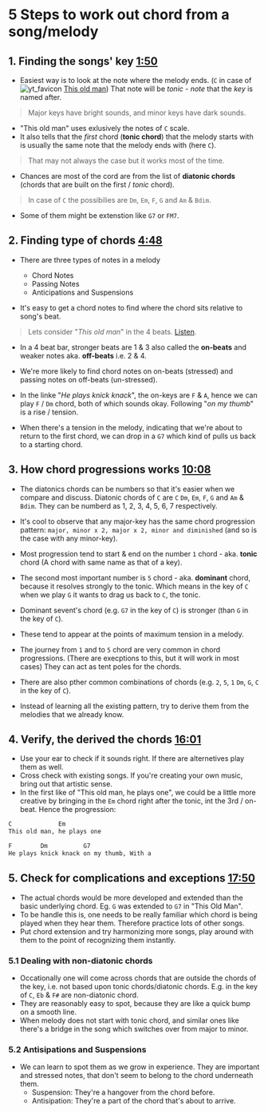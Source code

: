 # 5 Steps to work out chord from a song/melody

## 1. Finding the songs' key [1:50](https://www.youtube.com/watch?v=ilcfgQ3lZus&t=110s)

- Easiest way is to look at the note where the melody ends. (`C` in case of ![yt_favicon](https://www.youtube.com/s/desktop/e9a67dcd/img/favicon.ico)  [This old man](https://youtu.be/v0_iIpfdTXw)) That note will be *tonic* - *note* that the *key* is named after.

> Major keys have bright sounds, and minor keys have dark sounds.

- "This old man" uses exlusively the notes of `C` scale.
- It also tells that the _first_ chord (**tonic chord**) that the melody starts with is usually the same note that the melody ends with (here `C`).

> That may not always the case but it works most of the time.

- Chances are most of the cord are from the list of **diatonic chords** (chords that are built on the first / *tonic* chord).

> In case of `C` the possibilies are `Dm`, `Em`, `F`, `G` and `Am` & `Bdim`.

- Some of them might be extenstion like `G7` or `FM7`.

## 2. Finding type of chords [4:48](https://www.youtube.com/watch?v=ilcfgQ3lZus&t=288s)

- There are three types of notes in a melody
  - Chord Notes
  - Passing Notes
  - Anticipations and Suspensions

- It's easy to get a chord notes to find where the chord sits relative to song's beat.

> Lets consider "*This old man*" in the 4 beats. [Listen](https://youtu.be/ilcfgQ3lZus?list=PLpOuhygfD7QmXR6JEBHlScLaQzcu1qjej&t=367).

- In a 4 beat bar, stronger beats are 1 & 3 also called the **on-beats** and weaker notes aka. **off-beats** i.e. 2 & 4.
- We're more likely to find chord notes on on-beats (stressed) and passing notes on off-beats (un-stressed).

- In the linke "*He plays knick knack*", the on-keys are `F` & `A`, hence we can play `F` / `Dm` chord, both of which sounds okay. Following "*on my thumb*" is a rise / tension.
- When there's a tension in the melody, indicating that we're about to return to the first chord, we can drop in a `G7` which kind of pulls us back to a starting chord.

## 3. How chord progressions works [10:08](https://www.youtube.com/watch?v=ilcfgQ3lZus&t=608s)

- The diatonics chords can be numbers so that it's easier when we compare and discuss. Diatonic chords of `C` are `C` `Dm`, `Em`, `F`, `G` and `Am` & `Bdim`. They can be numberd as 1, 2, 3, 4, 5, 6, 7 respectively.
- It's cool to observe that any major-key has the same chord progression pattern: `major, minor x 2, major x 2, minor and diminished` (and so is the case with any minor-key).
- Most progression tend to start & end on the number `1` chord - aka. **tonic** chord (A chord with same name as that of a key).
- The second most important number is `5` chord - aka. **dominant** chord, because it resolves strongly to the tonic. Which means in the key of `C` when we play `G` it wants to drag us back to `C`, the tonic.
- Dominant sevent's chord (e.g. `G7` in the key of `C`) is stronger (than `G` in the key of `C`).
- These tend to appear at the points of maximum tension in a melody.
- The journey from `1` and to `5` chord are very common in chord progressions. (There are execptions to this, but it will work in most cases) They can act as tent poles for the chords.

- There are also pther common combinations of chords (e.g. `2`, `5`, `1` `Dm`, `G`, `C` in the key of `C`).
- Instead of learning all the existing pattern, try to derive them from the melodies that we already know.

## 4. Verify, the derived the chords [16:01](https://www.youtube.com/watch?v=ilcfgQ3lZus&t=961s)

- Use your ear to check if it sounds right. If there are alternetives play them as well.
- Cross check with existing songs. If you're creating your own music, bring out that artistic sense.
- In the first like of "This old man, he plays one", we could be a little more creative by bringing in the `Em` chord right after the tonic, int the 3rd / on-beat. Hence the progression:

```txt
C             Em
This old man, he plays one

F        Dm          G7
He plays knick knack on my thumb, With a
```

## 5. Check for complications and exceptions [17:50](https://www.youtube.com/watch?v=ilcfgQ3lZus&t=1070s)

- The actual chords would be more developed and extended than the basic underlying chord. Eg. `G` was extended to `G7` in "This Old Man".
- To be handle this is, one needs to be really familiar which chord is being played when they hear them. Therefore practice lots of other songs.
- Put chord extension and try harmonizing more songs, play around with them to the point of recognizing them instantly.

### 5.1 Dealing with non-diatonic chords

- Occationally one will come across chords that are outside the chords of the key, i.e. not based upon tonic chords/diatonic chords. E.g. in the key of `C`, `Eb` & `F#` are non-diatonic chord.
- They are reasonably easy to spot, because they are like a quick bump on a smooth line.
- When melody does not start with tonic chord, and similar ones like there's a bridge in the song which switches over from major to minor.

### 5.2 Antisipations and Suspensions

- We can learn to spot them as we grow in experience. They are important and stressed notes, that don't seem to belong to the chord underneath them.
  - Suspension: They're a hangover from the chord before.
  - Antisipation: They're a part of the chord that's about to arrive.
